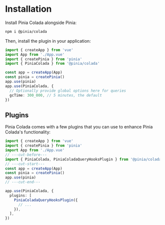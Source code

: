 # Installation

Install Pinia Colada alongside Pinia:

```bash
npm i @pinia/colada
```

Then, install the plugin in your application:

```ts twoslash
import { createApp } from 'vue'
import App from './App.vue'
import { createPinia } from 'pinia'
import { PiniaColada } from '@pinia/colada'

const app = createApp(App)
const pinia = createPinia()
app.use(pinia)
app.use(PiniaColada, {
  // Optionally provide global options here for queries
  gcTime: 300_000, // 5 minutes, the default
})
```

## Plugins

Pinia Colada comes with a few plugins that you can use to enhance Pinia Colada's functionality:

```ts twoslash
import { createApp } from 'vue'
import { createPinia } from 'pinia'
import App from './App.vue'
// ---cut-before---
import { PiniaColada, PiniaColadaQueryHooksPlugin } from '@pinia/colada'
// ---cut-start---
const app = createApp(App)
const pinia = createPinia()
app.use(pinia)
// ---cut-end---

app.use(PiniaColada, {
  plugins: [
    PiniaColadaQueryHooksPlugin({
      // ...
    }),
  ],
})
```

<!-- TODO: add note about other plugins -->
